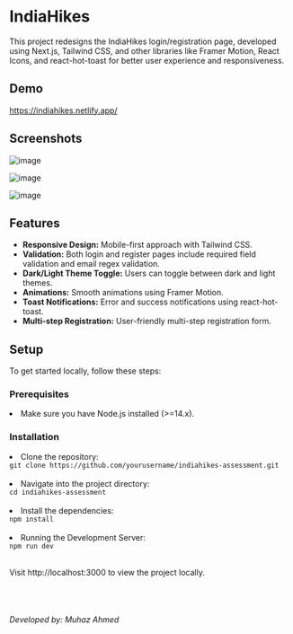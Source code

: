 # IndiaHikes

<p>This project redesigns the IndiaHikes login/registration page, developed using Next.js, Tailwind CSS, and other libraries like Framer Motion, React Icons, and react-hot-toast for better user experience and responsiveness.</p>

## Demo
https://indiahikes.netlify.app/

## Screenshots

![image](https://github.com/user-attachments/assets/2fec37ef-cbf6-4bce-b589-f2edc72fc104)

![image](https://github.com/user-attachments/assets/c67d9f66-8cf6-4bc1-af35-7111048fe3c9)

![image](https://github.com/user-attachments/assets/0faf3547-2b69-433b-a9ea-124a8fc0ac00)

## Features
<ul>
  <li><strong>Responsive Design:</strong> Mobile-first approach with Tailwind CSS.</li>
  <li><strong>Validation:</strong> Both login and register pages include required field validation and email regex validation.</li>
  <li><strong>Dark/Light Theme Toggle:</strong> Users can toggle between dark and light themes.</li>
  <li><strong>Animations:</strong> Smooth animations using Framer Motion.</li>
  <li><strong>Toast Notifications:</strong> Error and success notifications using react-hot-toast.</li>
  <li><strong>Multi-step Registration:</strong> User-friendly multi-step registration form.</li>
</ul>

## Setup
<p>To get started locally, follow these steps:</p>

### Prerequisites
  <li>Make sure you have Node.js installed (>=14.x).</li>

### Installation
<li>Clone the repository: </li>
<code>git clone https://github.com/yourusername/indiahikes-assessment.git</code><br></br>

<li>Navigate into the project directory: </li>
<code>cd indiahikes-assessment</code><br></br>

<li>Install the dependencies: </li>
<code>npm install</code><br></br>

<li>Running the Development Server: </li>
<code>npm run dev</code><br></br>

<p>Visit http://localhost:3000 to view the project locally.</p><br></br>

<h6>Developed by: Muhaz Ahmed</h6>
